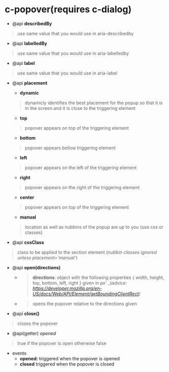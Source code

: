 # c-popover(requires c-dialog)

* @api **describedBy**

> use same value that you would use in aria-describedby

* @api **labelledBy**

> use same value that you would use in aria-labelledby

* @api **label**

> use same value that you would use in aria-label

* @api **placement**
  * **dynamic**
  > dynamicly identifies the best placement for the popup so that it is in the screen and it is close to the triggering element
  * **top**
  > popover appears on top of the triggering element
  * **bottom**
  > popover appears bellow triggering element
  * **left**
  > popover appears on the left of the triggering element
  * **right**
  > popover appears on the right of the triggering element
  * **center**
  > popover appears on top of the triggering element
  * **manual**
  > location as well as nubbins of the popup are up to you (use css or classes)

* @api **cssClass**

> class to be applied to the section element (_nubbin classes ignored unless placement='manual'_)

* @api **open(directions)**
  * > **directions**: object with the following properties { width, height, top, bottom, left, right } given in px'
    _(_advice: <https://developer.mozilla.org/en-US/docs/Web/API/Element/getBoundingClientRect>)_
  * > opens the popover relative to the directions given

* @api **close()**

> closes the popover

* @api(getter) *opened*

> true if the popover is open otherwise false

* events
  * **opened:** triggered when the popover is opened
  * **closed** triggered when the popover is closed
